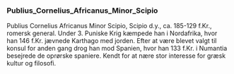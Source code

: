 ### Publius_Cornelius_Africanus_Minor_Scipio


Publius Cornelius Africanus Minor Scipio, Scipio d.y., ca. 185-129 f.Kr., romersk general. Under 3. Puniske Krig kæmpede han i Nordafrika, hvor han 146 f.Kr. jævnede Karthago med jorden. Efter at være blevet valgt til konsul for anden gang drog han mod Spanien, hvor han 133 f.Kr. i Numantia besejrede de oprørske spaniere. Kendt for at nære stor interesse for græsk kultur og filosofi.
